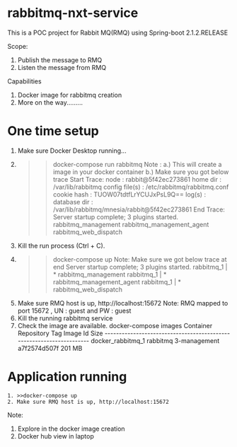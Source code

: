 # rabbitmq-nxt-service
This is a POC project for Rabbit MQ(RMQ) using Spring-boot 2.1.2.RELEASE


Scope:
1. Publish the message to RMQ
2. Listen the message from RMQ


Capabilities
1. Docker image for rabbitmq creation
2. More on the way.........


One time setup
==============
  1. Make sure Docker Desktop running...
  2. >>docker-compose run rabbitmq
		 Note : 
		 	a.) This will create a image in your docker container
			b.) Make sure you got below trace
					Start Trace:
					 node           : rabbit@5f42ec273861
					 home dir       : /var/lib/rabbitmq
					 config file(s) : /etc/rabbitmq/rabbitmq.conf
					 cookie hash    : TUOW07tdtfLrYCUJxPsL9Q==
					 log(s)         : <stdout>
					 database dir   : /var/lib/rabbitmq/mnesia/rabbit@5f42ec273861
					End Trace:
					 Server startup complete; 3 plugins started.
					 rabbitmq_management
					 rabbitmq_management_agent
					 rabbitmq_web_dispatch
  3. Kill the run process (Ctrl + C). 
  4. >>docker-compose up
		Note: Make sure we got below trace at end
			Server startup complete; 3 plugins started.
			rabbitmq_1  |  * rabbitmq_management
			rabbitmq_1  |  * rabbitmq_management_agent
			rabbitmq_1  |  * rabbitmq_web_dispatch
  5. Make sure RMQ host is up, http://localhost:15672 
  		Note: RMQ mapped to port 15672 , UN : guest and PW : guest
  6. Kill the running rabbitmq service 
  7. Check the image are available. docker-compose images
	Container       Repository       Tag          Image Id      Size 
	---------------------------------------------------------------------
	docker_rabbitmq_1   rabbitmq     3-management   a7f2574d507f   201 MB

Application running
===================
	1. >>docker-compose up
	2. Make sure RMQ host is up, http://localhost:15672 
	

Note: 
1. Explore in the docker image creation
2. Docker hub view in laptop
